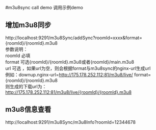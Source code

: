 #m3u8sync call demo 调用示例demo
## 增加m3u8同步
http://localhost:9291/m3u8Sync/addSync?roomId=xxxx&format={roomId}/{roomId}.m3u8  
参数说明：  
roomId 必填  
format 可选{roomId}/{roomId}.m3u8或者{roomId}/main.m3u8  
url 可选 ，如果url为空，则会根据format与m3u8sync的nginx-url生成url  
  例如：downup.nginx-url=http://175.178.252.112:81/m3u8/live/ format={roomId}/{roomId}.m3u8  
     则生成的下载url为：http://175.178.252.112:81/m3u8/live/{roomId}/{roomId}.m3u8
## m3u8信息查看
http://localhost:9291/m3u8Sync/m3u8Info?roomId=12344678
